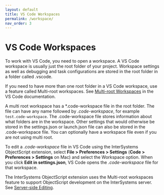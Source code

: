 ```yaml
---
layout: default
title: VS Code Workspaces
permalink: /workspace/
nav_order: 3
---
```

# VS Code Workspaces

To work with VS Code, you need to open a workspace. A VS Code workspace is usually just the root folder of your project. Workspace settings as well as debugging and task configurations are stored in the root folder in a folder called .vscode.

If you need to have more than one root folder in a VS Code workspace, use a feature called Multi-root workspaces. See [Multi-root Workspaces](https://code.visualstudio.com/docs/editor/multi-root-workspaces) in the VS Code documentation.

A multi root workspace has a \*.code-workspace file in the root folder. The file can have any name followed by *.code-workspace*, for example `test.code-workspace`. The .code-workspace file stores information about what folders are in the workspace. Other settings that would otherwise be stored in the settings.json or launch.json file can also be stored in the .code-workspace file. You can optionally have a workspace file even if you are not using multi root.

To edit a *.code-workspace* file in VS Code using the InterSystems ObjectScript extension, select **File > Preferences > Settings** (**Code > Preferences > Settings** on Mac) and select the Workspace option. When you click **Edit in settings.json**, VS Code opens the *.code-workspace* file for that workspace.

The InterSystems ObjectScript extension uses the Multi-root workspaces feature to support ObjectScript development on the InterSystems server. See [Server-side Editing](../serverside).
